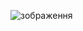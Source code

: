 ![зображення](https://github.com/0leksandrr/github_repo_viewer/assets/154593552/5326dd64-80de-4160-ad0f-bdc2319c2b4e)
